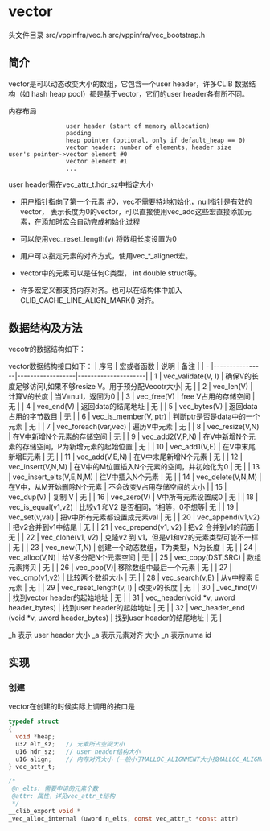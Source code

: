 # vector
头文件目录 
src/vppinfra/vec.h
src/vppinfra/vec_bootstrap.h

## 简介
vector是可以动态改变大小的数组，它包含一个user header，许多CLIB 数据结构（如 hash heap pool）都是基于vector，它们的user header各有所不同。

内存布局
~~~~~~~~
                user header (start of memory allocation)
                padding
                heap pointer (optional, only if default_heap == 0)
                vector header: number of elements, header size
user's pointer->vector element #0
                vector element #1
                ...
~~~~~~~~

user header需在vec_attr_t.hdr_sz中指定大小

- 用户指针指向了第一个元素 #0，vec不需要特地初始化，null指针是有效的vector， 表示长度为0的vector，可以直接使用vec_add这些宏直接添加元素，在添加时宏会自动完成初始化过程

- 可以使用vec_reset_length(v) 将数组长度设置为0

- 用户可以指定元素的对齐方式，使用vec_*_aligned宏。

- vector中的元素可以是任何C类型， int double struct等。

- 许多宏定义都支持内存对齐。也可以在结构体中加入CLIB_CACHE_LINE_ALIGN_MARK() 对齐。

## 数据结构及方法
vecotr的数据结构如下：


vector数据结构接口如下：
| 序号 | 宏或者函数 | 说明 | 备注 |
| - |----------------|------------------|---------------------|
| 1 | vec_validate(V, I) | 确保V的长度足够访问I,如果不够resize V。用于预分配Vecotr大小| 无 |
| 2 | vec_len(V) | 计算V的长度 | 当V=null，返回为0 |
| 3 | vec_free(V) | free V占用的存储空间 | 无 |
| 4 | vec_end(V) | 返回data的结尾地址 | 无 |
| 5 | vec_bytes(V) | 返回data占用的字节数目 | 无 |
| 6 | vec_is_member(V, ptr) | 判断ptr是否是data中的一个元素 | 无 |
| 7 | vec_foreach(var,vec) | 遍历V中元素 | 无 |
| 8 | vec_resize(V,N) | 在V中新增N个元素的存储空间 | 无 |
| 9 | vec_add2(V,P,N) | 在V中新增N个元素的存储空间，P为新增元素的起始位置 | 无 |
| 10 | vec_add1(V,E) | 在V中末尾新增E元素 | 无 |
| 11 | vec_add(V,E,N) | 在V中末尾新增N个元素 | 无 |
| 12 | vec_insert(V,N,M)  | 在V中的M位置插入N个元素的空间，并初始化为0 | 无 |
| 13 | vec_insert_elts(V,E,N,M) | 往V中插入N个元素 | 无 |
| 14 | vec_delete(V,N,M) | 在V中，从M开始删除N个元素 | 不会改变V占用存储空间的大小 |
| 15 | vec_dup(V) | 复制 V | 无 |
| 16 | vec_zero(V) | V中所有元素设置成0 | 无 |
| 18 | vec_is_equal(v1,v2) | 比较v1 和V2 是否相同，1相等，0不想等| 无 |
| 19 | vec_set(v,val) | 把v中所有元素都设置成元素val | 无 |
| 20 | vec_append(v1,v2) | 把v2合并到v1中结尾 | 无 |
| 21 | vec_prepend(v1, v2) | 把v2 合并到v1的前面 | 无 |
| 22 | vec_clone(v1, v2) | 克隆v2 到 v1，但是v1和v2的元素类型可能不一样 | 无 |
| 23 | vec_new(T,N) | 创建一个动态数组，T为类型，N为长度 | 无 |
| 24 | vec_alloc(V,N) | 给V多分配N个元素空间 | 无 |
| 25 | vec_copy(DST,SRC) | 数组元素拷贝 | 无 |
| 26 | vec_pop(V)| 移除数组中最后一个元素 | 无 |
| 27 | vec_cmp(v1,v2) | 比较两个数组大小 | 无 |
| 28 | vec_search(v,E) | 从v中搜索 E元素 | 无 |
| 29 | vec_reset_length(v, l) | 改变v的长度 | 无 |
| 30 | _vec_find(V) | 找到vector header的起始地址 | 无 |
| 31 | vec_header(void *v, uword header_bytes) | 找到user header的起始地址 | 无 |
| 32 | vec_header_end (void *v, uword header_bytes) | 找到user header的结尾地址 | 无 |

_h 表示 user header 大小
_a 表示元素对齐 大小
_n 表示numa id

## 实现
### 创建
vector在创建的时候实际上调用的接口是
``` C
typedef struct
{
  void *heap;
  u32 elt_sz;   // 元素所占空间大小
  u16 hdr_sz;   // user header结构大小
  u16 align;    // 内存对齐大小（一般小于MALLOC_ALIGNMENT大小按MALLOC_ALIGNMENT来对齐）
} vec_attr_t;

/*
 @n_elts: 需要申请的元素个数
 @attr: 属性，详见vec_attr_t结构 
 */
__clib_export void *
_vec_alloc_internal (uword n_elts, const vec_attr_t *const attr)
```